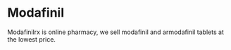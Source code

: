 # Modafinil
Modafinilrx is online pharmacy, we sell modafinil and armodafinil tablets at the lowest price. 
